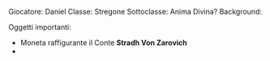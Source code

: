 Giocatore: Daniel
Classe: Stregone
Sottoclasse: Anima Divina?
Background: 

Oggetti importanti:

- Moneta raffigurante il Conte **Stradh Von Zarovich**
- 